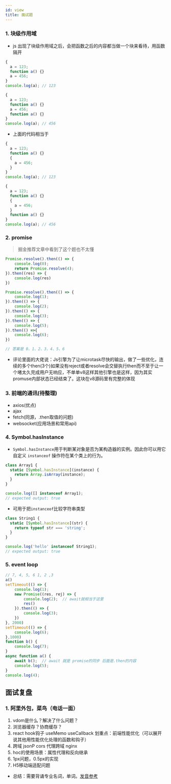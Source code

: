 ```yaml
---
id: view
title: 面试题
---
```


### 1. 块级作用域

- js 出现了块级作用域之后，会把函数之后的内容都当做一个块来看待，用函数隔开

```js
{
  a = 123;
  function a() {}
  a = 456;
}
console.log(a); // 123

{
  a = 123;
  function a() {}
  a = 456;
  function a() {}
}
console.log(a); // 456
```

- 上面的代码相当于

```js
{
  a = 123;
  function a() {}
  {
    a = 456;
  }
}
console.log(a); // 123

{
  a = 123;
  function a() {}
  {
    a = 456;
  }
  function a() {}
}
console.log(a); // 456
```

### 2. promise

> 掘金推荐文章中看到了这个题也不太懂

```js
Promise.resolve().then(() => {
    console.log(0);
    return Promise.resolve(4);
}).then((res) => {
    console.log(res)
})

Promise.resolve().then(() => {
    console.log(1);
}).then(() => {
    console.log(2);
}).then(() => {
    console.log(3);
}).then(() => {
    console.log(5);
}).then(() =>{
    console.log(6);
})

// 答案是 0、1、2、3、4、5、6
```

- 评论里面的大佬说：Js引擎为了让microtask尽快的输出，做了一些优化，连续的多个then(3个)如果没有reject或者resolve会交替执行then而不至于让一个堵太久完成用户无响应，不单单v8这样其他引擎也是这样，因为其实promuse内部状态已经结束了。这块在v8源码里有完整的体现

### 3. 前端的通讯(待整理)
- axios(优点)
- ajax
- fetch(同源，.then取值的问题)
- websocket(应用场景和常用api)

### 4. Symbol.hasInstance
- `Symbol.hasInstance`用于判断某对象是否为某构造器的实例。因此你可以用它自定义 `instanceof` 操作符在某个类上的行为。
```js
class Array1 {
  static [Symbol.hasInstance](instance) {
    return Array.isArray(instance);
  }
}

console.log([] instanceof Array1);
// expected output: true
```
- 可用于把`instanceof`比较字符串类型
```js
class String1 {
  static [Symbol.hasInstance](str) {
    return typeof str === 'string';
  }
}

console.log('hello' instanceof String1);
// expected output: true
```
### 5. event loop
```js
// 7, 4, 5, 6 1, 2 ,3
a()
setTimeout(() => {
    console.log(1);
    new Promise((res, rej) => {
        console.log(2);  // await就相当于这里
        res()
    }).then(() => {
        console.log(3);
    })
}, 2000)
setTimeout(() => {
    console.log(6);
},1000)
function b() {
    console.log(7);
}
async function a() {
    await b();  // await 就是 promise的同步 后面是.then的内容
    console.log(5);
}
console.log(4);
```

## 面试复盘
### 1. 阿里外包，菜鸟（电话一面）

1. vdom是什么？解决了什么问题？
2. 浏览器缓存？协商缓存？
3. react hook钩子 useMemo useCallback 划重点：前端性能优化（可以展开说其他用性能优化处理的函数和钩子）
4. 跨域 jsonP cors 代理跨域 nginx
5. hoc的使用场景：属性代理和反向继承
6. 1px问题，0.5px的实现
7. H5移动端适配问题

- 总结：需要背诵专业名词，单词。[发音参考](https://github.com/shimohq/chinese-programmer-wrong-pronunciation)